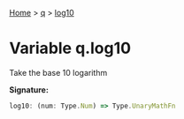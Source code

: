 [Home](../../../index.md) &gt; [q](../../q.md) &gt; [log10](./log10.md)

# Variable q.log10

Take the base 10 logarithm

<b>Signature:</b>

```typescript
log10: (num: Type.Num) => Type.UnaryMathFn
```
